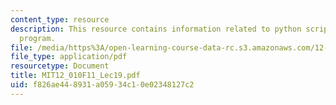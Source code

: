 ```yaml
---
content_type: resource
description: This resource contains information related to python scripting language
  program.
file: /media/https%3A/open-learning-course-data-rc.s3.amazonaws.com/12-010-computational-methods-of-scientific-programming-fall-2011/f826ae448931a05934c10e02348127c2_MIT12_010F11_Lec19.pdf
file_type: application/pdf
resourcetype: Document
title: MIT12_010F11_Lec19.pdf
uid: f826ae44-8931-a059-34c1-0e02348127c2
---
```

